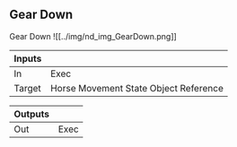 ## Gear Down
Gear Down
![[../img/nd_img_GearDown.png]]

|Inputs||
|--|--|
| In | Exec |
| Target | Horse Movement State Object Reference |

|Outputs||
|--|--|
| Out | Exec |
